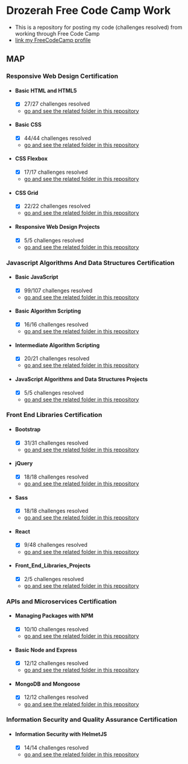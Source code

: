 # Drozerah Free Code Camp Work

* This is a repository for posting my code (challenges resolved) from working through Free Code Camp
* [link my FreeCodeCamp profile](https://www.freecodecamp.org/drozerah)

## MAP

### Responsive Web Design Certification

- #### Basic HTML and HTML5
	- [x] 27/27 challenges resolved
	- [go and see the related folder in this repository](https://github.com/Drozerah/freeCodeCamp-work/tree/master/Responsive_Web_Design_Certification/Basic_HTML_and_HTML5)

- #### Basic CSS
	- [x] 44/44 challenges resolved
	- [go and see the related folder in this repository](https://github.com/Drozerah/freeCodeCamp-work/tree/master/Responsive_Web_Design_Certification/Basic_CSS)

- #### CSS Flexbox
	- [x] 17/17 challenges resolved
	- [go and see the related folder in this repository](https://github.com/Drozerah/freeCodeCamp-work/tree/master/Responsive_Web_Design_Certification/Flexbox)

- #### CSS Grid
	- [x] 22/22 challenges resolved
	- [go and see the related folder in this repository](https://github.com/Drozerah/freeCodeCamp-work/tree/master/Responsive_Web_Design_Certification/CSS_Grid)

- #### Responsive Web Design Projects
	- [x] 5/5 challenges resolved
	- [go and see the related folder in this repository](https://github.com/Drozerah/freeCodeCamp-work/tree/master/Responsive_Web_Design_Certification/Responsive_Web_Design_Projects)

### Javascript Algorithms And Data Structures Certification

- #### Basic JavaScript
	- [x] 99/107 challenges resolved
	- [go and see the related folder in this repository](https://github.com/Drozerah/freeCodeCamp-work/tree/master/Javascript_Algorithms_And_Data_Structures_Certification/Basic_JavaScript)

- #### Basic Algorithm Scripting
	- [x] 16/16 challenges resolved
	- [go and see the related folder in this repository](https://github.com/Drozerah/freeCodeCamp-work/tree/master/Javascript_Algorithms_And_Data_Structures_Certification/Basic_Algorithm_Scripting)

- #### Intermediate Algorithm Scripting
	- [x] 20/21 challenges resolved
	- [go and see the related folder in this repository](https://github.com/Drozerah/freeCodeCamp-work/tree/master/Javascript_Algorithms_And_Data_Structures_Certification/Intermediate_Algorithm_Scripting)

- #### JavaScript Algorithms and Data Structures Projects
	- [x] 5/5 challenges resolved 
	- [go and see the related folder in this repository](https://github.com/Drozerah/freeCodeCamp-work/tree/master/Javascript_Algorithms_And_Data_Structures_Certification/JavaScript_Algorithms_and_Data_Structures_Projects)

### Front End Libraries Certification

- #### Bootstrap
	- [x] 31/31 challenges resolved
	- [go and see the related folder in this repository](https://github.com/Drozerah/freeCodeCamp-work/tree/master/Front_End_Libraries_Certification/Bootstrap)

- #### jQuery
	- [x] 18/18 challenges resolved
	- [go and see the related folder in this repository](https://github.com/Drozerah/freeCodeCamp-work/tree/master/Front_End_Libraries_Certification/jQuery)

- #### Sass
	- [x] 18/18 challenges resolved
	- [go and see the related folder in this repository](https://github.com/Drozerah/freeCodeCamp-work/tree/master/Front_End_Libraries_Certification/Sass)

- #### React
	- [x] 9/48 challenges resolved
	- [go and see the related folder in this repository](https://github.com/Drozerah/freeCodeCamp-work/tree/master/Front_End_Libraries_Certification/React)

- #### Front_End_Libraries_Projects
	- [x] 2/5 challenges resolved
	- [go and see the related folder in this repository](https://github.com/Drozerah/freeCodeCamp-work/tree/master/Front_End_Libraries_Certification/Front_End_Libraries_Projects)

### APIs and Microservices Certification

- #### Managing Packages with NPM
	- [x] 10/10 challenges resolved
	- [go and see the related folder in this repository](https://github.com/Drozerah/freeCodeCamp-work/tree/master/APIs_and_Microservices_Certification/Managing_Packages_with_NPM)

- #### Basic Node and Express
	- [x] 12/12 challenges resolved
	- [go and see the related folder in this repository](https://github.com/Drozerah/freeCodeCamp-work/tree/master/APIs_and_Microservices_Certification/Basic_Node_and_Express)

- #### MongoDB and Mongoose
	- [x] 12/12 challenges resolved
	- [go and see the related folder in this repository](https://github.com/Drozerah/freeCodeCamp-work/tree/master/APIs_and_Microservices_Certification/MongoDB_and_Mongoose)

### Information Security and Quality Assurance Certification

- #### Information Security with HelmetJS
	- [x] 14/14 challenges resolved
	- [go and see the related folder in this repository](https://github.com/Drozerah/freeCodeCamp-work/tree/master/Information_Security_and_Quality_Assurance_certification/Information_Security_with_HelmetJS)

